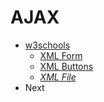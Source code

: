 # AJAX
- [w3schools](./w3schools)
  - [XML Form](./w3schools/xml-form.html)
  - [XML Buttons](./w3schools/xml-buttons.html)
  - [*XML File*](./w3schools/expl.xml)
- Next